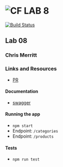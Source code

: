 ![CF](http://i.imgur.com/7v5ASc8.png) LAB 8
=================================================


[![Build Status](https://www.travis-ci.com/401-advanced-javascript-merritt/lab-08.svg?branch=master)](https://www.travis-ci.com/401-advanced-javascript-merritt/lab-08)

## Lab 08
### Chris Merritt
### Links and Resources
* [PR](https://github.com/401-advanced-javascript-merritt/lab-08/pull/1)


#### Documentation
* [swagger](./docs/swagger.json)


#### Running the app
* `npm start`
* Endpoint: `/categories`
* Endpoint: `/products`

#### Tests
  * `npm run test`


